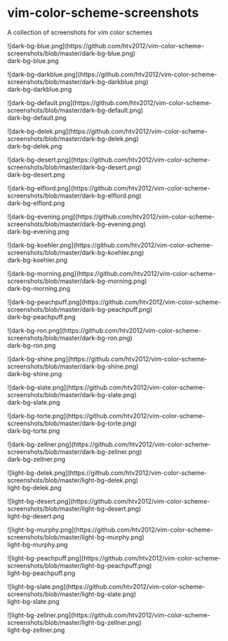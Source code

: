 # vim-color-scheme-screenshots
A collection of screenshots for vim color schemes

<p>
    ![dark-bg-blue.png](https://github.com/htv2012/vim-color-scheme-screenshots/blob/master/dark-bg-blue.png)
    <br/>
    dark-bg-blue.png
</p>

<p>
    ![dark-bg-darkblue.png](https://github.com/htv2012/vim-color-scheme-screenshots/blob/master/dark-bg-darkblue.png)
    <br/>
    dark-bg-darkblue.png
</p>

<p>
    ![dark-bg-default.png](https://github.com/htv2012/vim-color-scheme-screenshots/blob/master/dark-bg-default.png)
    <br/>
    dark-bg-default.png
</p>

<p>
    ![dark-bg-delek.png](https://github.com/htv2012/vim-color-scheme-screenshots/blob/master/dark-bg-delek.png)
    <br/>
    dark-bg-delek.png
</p>

<p>
    ![dark-bg-desert.png](https://github.com/htv2012/vim-color-scheme-screenshots/blob/master/dark-bg-desert.png)
    <br/>
    dark-bg-desert.png
</p>

<p>
    ![dark-bg-elflord.png](https://github.com/htv2012/vim-color-scheme-screenshots/blob/master/dark-bg-elflord.png)
    <br/>
    dark-bg-elflord.png
</p>

<p>
    ![dark-bg-evening.png](https://github.com/htv2012/vim-color-scheme-screenshots/blob/master/dark-bg-evening.png)
    <br/>
    dark-bg-evening.png
</p>

<p>
    ![dark-bg-koehler.png](https://github.com/htv2012/vim-color-scheme-screenshots/blob/master/dark-bg-koehler.png)
    <br/>
    dark-bg-koehler.png
</p>

<p>
    ![dark-bg-morning.png](https://github.com/htv2012/vim-color-scheme-screenshots/blob/master/dark-bg-morning.png)
    <br/>
    dark-bg-morning.png
</p>

<p>
    ![dark-bg-peachpuff.png](https://github.com/htv2012/vim-color-scheme-screenshots/blob/master/dark-bg-peachpuff.png)
    <br/>
    dark-bg-peachpuff.png
</p>

<p>
    ![dark-bg-ron.png](https://github.com/htv2012/vim-color-scheme-screenshots/blob/master/dark-bg-ron.png)
    <br/>
    dark-bg-ron.png
</p>

<p>
    ![dark-bg-shine.png](https://github.com/htv2012/vim-color-scheme-screenshots/blob/master/dark-bg-shine.png)
    <br/>
    dark-bg-shine.png
</p>

<p>
    ![dark-bg-slate.png](https://github.com/htv2012/vim-color-scheme-screenshots/blob/master/dark-bg-slate.png)
    <br/>
    dark-bg-slate.png
</p>

<p>
    ![dark-bg-torte.png](https://github.com/htv2012/vim-color-scheme-screenshots/blob/master/dark-bg-torte.png)
    <br/>
    dark-bg-torte.png
</p>

<p>
    ![dark-bg-zellner.png](https://github.com/htv2012/vim-color-scheme-screenshots/blob/master/dark-bg-zellner.png)
    <br/>
    dark-bg-zellner.png
</p>

<p>
    ![light-bg-delek.png](https://github.com/htv2012/vim-color-scheme-screenshots/blob/master/light-bg-delek.png)
    <br/>
    light-bg-delek.png
</p>

<p>
    ![light-bg-desert.png](https://github.com/htv2012/vim-color-scheme-screenshots/blob/master/light-bg-desert.png)
    <br/>
    light-bg-desert.png
</p>

<p>
    ![light-bg-murphy.png](https://github.com/htv2012/vim-color-scheme-screenshots/blob/master/light-bg-murphy.png)
    <br/>
    light-bg-murphy.png
</p>

<p>
    ![light-bg-peachpuff.png](https://github.com/htv2012/vim-color-scheme-screenshots/blob/master/light-bg-peachpuff.png)
    <br/>
    light-bg-peachpuff.png
</p>

<p>
    ![light-bg-slate.png](https://github.com/htv2012/vim-color-scheme-screenshots/blob/master/light-bg-slate.png)
    <br/>
    light-bg-slate.png
</p>

<p>
    ![light-bg-zellner.png](https://github.com/htv2012/vim-color-scheme-screenshots/blob/master/light-bg-zellner.png)
    <br/>
    light-bg-zellner.png
</p>
